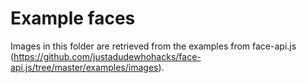 # Example faces

Images in this folder are retrieved from the examples from face-api.js (https://github.com/justadudewhohacks/face-api.js/tree/master/examples/images).
